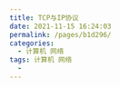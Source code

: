 ```yaml
---
title: TCP与IP协议
date: 2021-11-15 16:24:03
permalink: /pages/b1d296/
categories:
  - 计算机 网络
tags: 计算机 网络
  - 
---
```


